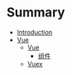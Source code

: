 # Summary

* [Introduction](README.md)
* [Vue]()
    * [Vue]()
        * [组件](vue/vue/component.md)
    * [Vuex]()
        

